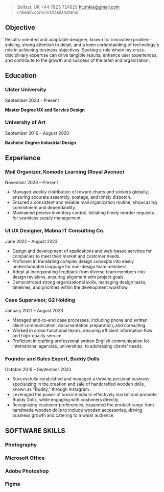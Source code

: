 > Belfast, UK +44 7823 724829 ht.shkia@gmail.com linkedin.com/in/shakilahatami/

## Objective
Results-oriented and adaptable designer, known for innovative problem-solving, strong attention to detail, and a keen understanding of technology's role in achieving business objectives. Seeking a role where my cross-disciplinary expertise can drive tangible results, enhance user experiences, and contribute to the growth and success of the team and organization.


## Education

### Ulster University
September 2023 - Present
>
**Master Degree UX and Service Design**

### University of Art
September 2016 – August 2020
>
**Bachelor Degree Industrial Design**


## Experience

### Mail Organizer, Komodo Learning (Royal Avenue)
November 2023 – Present
> 
- Managed weekly distribution of reward charts and stickers globally, ensuring accurate assembly, postage, and timely dispatch.
- Ensured a consistent and reliable mail organization routine, showcasing commitment and dependability.
- Maintained precise inventory control, initiating timely reorder requests for seamless supply management.

### UI UX Designer, Mabna IT Consulting Co.
June 2022 – August 2023
> 
- Design and development of applications and web-based services for companies to meet their market and customer needs.
- Proficient in translating complex design concepts into easily understandable language for non-design team members.
- Adept at incorporating feedback from diverse team members into design revisions, ensuring alignment with project goals.
- Demonstrated strong organizational skills, managing design tasks, timelines, and priorities within the development workflow.

### Case Supervisor, G2 Holding
January 2021 – August 2023
> 
- Managed end-to-end case processes, including phone and written client communication, documentation preparation, and consulting.
- Worked in cross-functional teams, ensuring efficient information flow and high-quality service.
- Proficient in crafting professional written English communication for international agencies, universities, to addressing clients’ needs.

### Founder and Sales Expert, Buddy Dolls
October 2016 – September 2020
>
- Successfully established and managed a thriving personal business specializing in the creation and sale of handcrafted wooden dolls, known as "Buddy," through Instagram.
- Leveraged the power of social media to effectively market and promote Buddy Dolls, while engaging with customers directly.
- Recognizing customer preferences, expanded the product range from handmade wooden dolls to include wooden accessories, driving business growth and catering to a wider audience.

## SOFTWARE SKILLS
>
### Photography
### Microsoft Office
### Adobe Photoshop
### Figma
